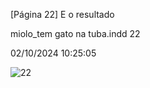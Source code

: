 [Página 22]
E o resultado

miolo_tem gato na tuba.indd 22

02/10/2024 10:25:05

![22](./img/page_22-01.jpg)
